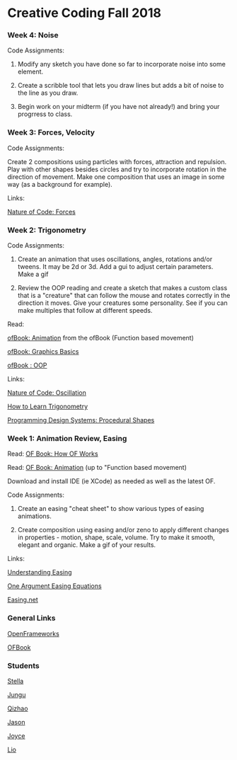# Creative Coding Fall 2018

### Week 4: Noise

Code Assignments:

1. Modify any sketch you have done so far to incorporate noise into some element.

2. Create a scribble tool that lets you draw lines but adds a bit of noise to the line as you draw. 

3. Begin work on your midterm (if you have not already!)  and bring your progrress to class.

### Week 3: Forces, Velocity

Code Assignments:

Create 2 compositions using particles with forces, attraction and repulsion. Play with other shapes besides circles and try to incorporate rotation in the direction of movement. Make one composition that uses an image in some way (as a background for example).

Links:

[Nature of Code: Forces](https://natureofcode.com/book/chapter-2-forces/)

### Week 2: Trigonometry

Code Assignments:

1. Create an animation that uses oscillations, angles, rotations and/or tweens. It may be 2d or 3d. Add a gui to adjust certain parameters. Make a gif

2. Review the OOP reading and create a sketch that makes a custom class that is a "creature" that can follow the mouse and rotates correctly in the direction it moves. Give your creatures some personality. See if you can make multiples that follow at different speeds.

Read:

[ofBook: Animation](http://openframeworks.cc/ofBook/chapters/animation.html) from the ofBook (Function based movement)

[ofBook: Graphics Basics](http://openframeworks.cc/ofBook/chapters/intro_to_graphics.html)

[ofBook : OOP](http://openframeworks.cc/ofBook/chapters/OOPs!.html)

Links:

[Nature of Code: Oscillation](http://natureofcode.com/book/chapter-3-oscillation/)

[How to Learn Trigonometry](https://betterexplained.com/articles/intuitive-trigonometry/)

[Programming Design Systems: Procedural Shapes](https://programmingdesignsystems.com/shape/procedural-shapes/index.html#procedural-shapes-qYPzCLg)


### Week 1: Animation Review, Easing

Read: [OF Book: How OF Works](https://openframeworks.cc/ofBook/chapters/how_of_works.html)

Read: [OF Book: Animation](https://openframeworks.cc/ofBook/chapters/animation.html) (up to "Function based movement)

Download and install IDE (ie XCode) as needed as well as the latest OF.

Code Assignments:

1. Create an easing "cheat sheet" to show various types of easing animations.

2. Create composition using easing and/or zeno to apply different changes in properties - motion, shape, scale, volume. Try to make it smooth, elegant and organic. Make a gif of your results.

Links:

[Understanding Easing](http://upshots.org/actionscript/jsas-understanding-easing)

[One Argument Easing Equations](https://gist.github.com/rezoner/713615dabedb59a15470)

[Easing.net](http://easings.net/)


### General Links

[OpenFrameworks](http://openframeworks.cc)

[OFBook](https://github.com/openframeworks/ofBook/tree/master/chapters)


### Students

[Stella](https://github.com/YuxinZhong96/CreativeCoding_Fall2018)

[Jungu](https://github.com/JunguGuo/CreativeCoding_Fall2018)

[Qizhao](https://github.com/chenq0816)

[Jason](https://github.com/jason7556/2018FallOf.git)

[Joyce](https://github.com/joycemolly/CreativeCodingParis2018)

[Lio](https://github.com/Lio6/Fall2018CreativeCoding.git)


